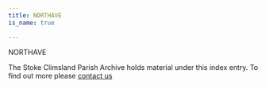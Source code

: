 ```yaml
---
title: NORTHAVE
is_name: true

---
```


NORTHAVE


The Stoke Climsland Parish Archive holds material under this index entry. To find out more please [contact us](/contact/)
